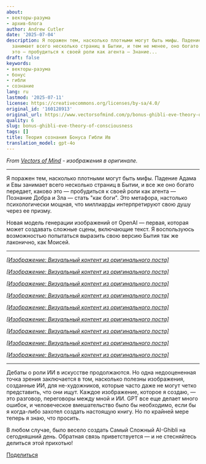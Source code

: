 ```yaml
---
about:
- векторы-разума
- архив-блога
author: Andrew Cutler
date: '2025-07-04'
description: Я поражен тем, насколько плотными могут быть мифы. Падение Адама и Евы
  занимает всего несколько страниц в Бытии, и тем не менее, оно богато передает, каково
  это — пробудиться к своей роли как агента — Знание...
draft: false
keywords:
- векторы-разума
- бонус
- гибли
- сознание
lang: ru
lastmod: '2025-07-11'
license: https://creativecommons.org/licenses/by-sa/4.0/
original_id: '160128913'
original_url: https://www.vectorsofmind.com/p/bonus-ghibli-eve-theory-of-consciousness
quality: 6
slug: bonus-ghibli-eve-theory-of-consciousness
tags: []
title: Теория сознания Бонуса Гибли Ив
translation_model: gpt-4o
---
```


*From [Vectors of Mind](https://www.vectorsofmind.com/p/bonus-ghibli-eve-theory-of-consciousness) - изображения в оригинале.*

---

Я поражен тем, насколько плотными могут быть мифы. Падение Адама и Евы занимает всего несколько страниц в Бытии, и все же оно богато передает, каково это — пробудиться к своей роли как агента — Познание Добра и Зла — стать "как боги". Это метафора, настолько психологически мощная, что миллиарды интерпретируют свою душу через ее призму.

Новая модель генерации изображений от OpenAI — первая, которая может создавать сложные сцены, включающие текст. Я воспользуюсь возможностью попытаться выразить свою версию Бытия так же лаконично, как Моисей.

* * *

[*[Изображение: Визуальный контент из оригинального поста]*](https://substackcdn.com/image/fetch/$s_!y2Yi!,f_auto,q_auto:good,fl_progressive:steep/https%3A%2F%2Fsubstack-post-media.s3.amazonaws.com%2Fpublic%2Fimages%2F10240443-db9f-4ff1-91d5-2b207ddc498d_1024x1536.png)

[*[Изображение: Визуальный контент из оригинального поста]*](https://substackcdn.com/image/fetch/$s_!xVLb!,f_auto,q_auto:good,fl_progressive:steep/https%3A%2F%2Fsubstack-post-media.s3.amazonaws.com%2Fpublic%2Fimages%2Fc6f93096-6e32-4f37-9771-1a945d98bad1_1024x1536.webp)

[*[Изображение: Визуальный контент из оригинального поста]*](https://substackcdn.com/image/fetch/$s_!o7zQ!,f_auto,q_auto:good,fl_progressive:steep/https%3A%2F%2Fsubstack-post-media.s3.amazonaws.com%2Fpublic%2Fimages%2F0a0d0838-ed0b-499c-ba1e-b3d038623e7b_1024x1536.png)

[*[Изображение: Визуальный контент из оригинального поста]*](https://substackcdn.com/image/fetch/$s_!w0eL!,f_auto,q_auto:good,fl_progressive:steep/https%3A%2F%2Fsubstack-post-media.s3.amazonaws.com%2Fpublic%2Fimages%2F5335633a-4e08-4ee5-a2d0-5d61589f8da8_1024x1536.png)

[*[Изображение: Визуальный контент из оригинального поста]*](https://substackcdn.com/image/fetch/$s_!xul4!,f_auto,q_auto:good,fl_progressive:steep/https%3A%2F%2Fsubstack-post-media.s3.amazonaws.com%2Fpublic%2Fimages%2Fa1f8bede-83b8-41c3-a59d-4037ff58a70e_1024x1536.webp)

[*[Изображение: Визуальный контент из оригинального поста]*](https://substackcdn.com/image/fetch/$s_!NB9o!,f_auto,q_auto:good,fl_progressive:steep/https%3A%2F%2Fsubstack-post-media.s3.amazonaws.com%2Fpublic%2Fimages%2F8df6d2ec-a33c-4420-80e1-60a820ed6106_1024x1536.webp)

[*[Изображение: Визуальный контент из оригинального поста]*](https://substackcdn.com/image/fetch/$s_!3XqZ!,f_auto,q_auto:good,fl_progressive:steep/https%3A%2F%2Fsubstack-post-media.s3.amazonaws.com%2Fpublic%2Fimages%2F7296a31b-d032-4b9c-a5b6-af886769c1df_1024x1536.webp)

[*[Изображение: Визуальный контент из оригинального поста]*](https://substackcdn.com/image/fetch/$s_!bC4j!,f_auto,q_auto:good,fl_progressive:steep/https%3A%2F%2Fsubstack-post-media.s3.amazonaws.com%2Fpublic%2Fimages%2F28640f9a-5d66-4c2b-ac6f-713057d7c4eb_1024x1536.png)

[*[Изображение: Визуальный контент из оригинального поста]*](https://substackcdn.com/image/fetch/$s_!rsp9!,f_auto,q_auto:good,fl_progressive:steep/https%3A%2F%2Fsubstack-post-media.s3.amazonaws.com%2Fpublic%2Fimages%2Fe45066b0-4004-4bbe-814d-043f80d6ee1a_1024x1536.webp)

* * *

Дебаты о роли ИИ в искусстве продолжаются. Но одна недооцененная точка зрения заключается в том, насколько полезны изображения, созданные ИИ, для не-художников, которые часто даже не могут четко представить, что они ищут. Каждое изображение, которое я создаю, — это разговор, переговоры между мной и ИИ. GPT все еще делает много ошибок, и человеческое вмешательство было бы необходимо, если бы я когда-либо захотел создать настоящую книгу. Но по крайней мере теперь я знаю, что просить.

В любом случае, было весело создать Самый Сложный AI-Ghibli на сегодняшний день. Обратная связь приветствуется — и не стесняйтесь делиться этой прихотью!

[Поделиться](https://www.vectorsofmind.com/p/bonus-ghibli-eve-theory-of-consciousness?action=share)